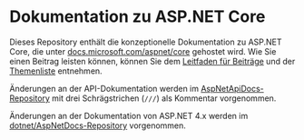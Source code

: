# <a name="aspnet-core-docs"></a>Dokumentation zu ASP.NET Core

Dieses Repository enthält die konzeptionelle Dokumentation zu ASP.NET Core, die unter [docs.microsoft.com/aspnet/core](https://docs.microsoft.com/aspnet/core/getting-started) gehostet wird. Wie Sie einen Beitrag leisten können, können Sie dem [Leitfaden für Beiträge](CONTRIBUTING.md) und der [Themenliste](https://github.com/dotnet/AspNetCore.Docs/issues) entnehmen.

Änderungen an der API-Dokumentation werden im [AspNetApiDocs-Repository](https://github.com/dotnet/AspNetApiDocs) mit drei Schrägstrichen (`///`) als Kommentar vorgenommen.

Änderungen an der Dokumentation von ASP.NET 4.x werden im [dotnet/AspNetDocs-Repository](https://github.com/dotnet/AspNetDocs) vorgenommen.
